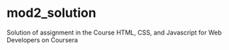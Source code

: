 # mod2_solution
Solution of assignment in the Course HTML, CSS, and Javascript for Web Developers on Coursera
